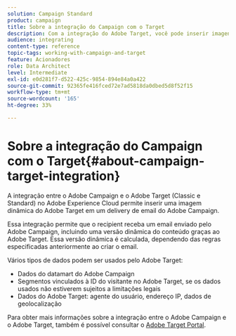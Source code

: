 ```yaml
---
solution: Campaign Standard
product: campaign
title: Sobre a integração do Campaign com o Target
description: Com a integração do Adobe Target, você pode inserir imagens dinâmicas geradas pelo Adobe Target em suas mensagens do Adobe Campaign.
audience: integrating
content-type: reference
topic-tags: working-with-campaign-and-target
feature: Acionadores
role: Data Architect
level: Intermediate
exl-id: e0d281f7-d522-425c-9854-894e84a0a422
source-git-commit: 92365fe416fced72e7ad5818da0dbed5d8f52f15
workflow-type: tm+mt
source-wordcount: '165'
ht-degree: 33%

---
```


# Sobre a integração do Campaign com o Target{#about-campaign-target-integration}

A integração entre o Adobe Campaign e o Adobe Target (Classic e Standard) no Adobe Experience Cloud permite inserir uma imagem dinâmica do Adobe Target em um delivery de email do Adobe Campaign.

Essa integração permite que o recipient receba um email enviado pelo Adobe Campaign, incluindo uma versão dinâmica do conteúdo graças ao Adobe Target. Essa versão dinâmica é calculada, dependendo das regras especificadas anteriormente ao criar o email.

Vários tipos de dados podem ser usados pelo Adobe Target:

* Dados do datamart do Adobe Campaign
* Segmentos vinculados à ID do visitante no Adobe Target, se os dados usados não estiverem sujeitos a limitações legais
* Dados do Adobe Target: agente do usuário, endereço IP, dados de geolocalização

Para obter mais informações sobre a integração entre o Adobe Campaign e o Adobe Target, também é possível consultar o [Adobe Target Portal](https://experienceleague.adobe.com/docs/target/using/integrate/campaign-and-target.html).
